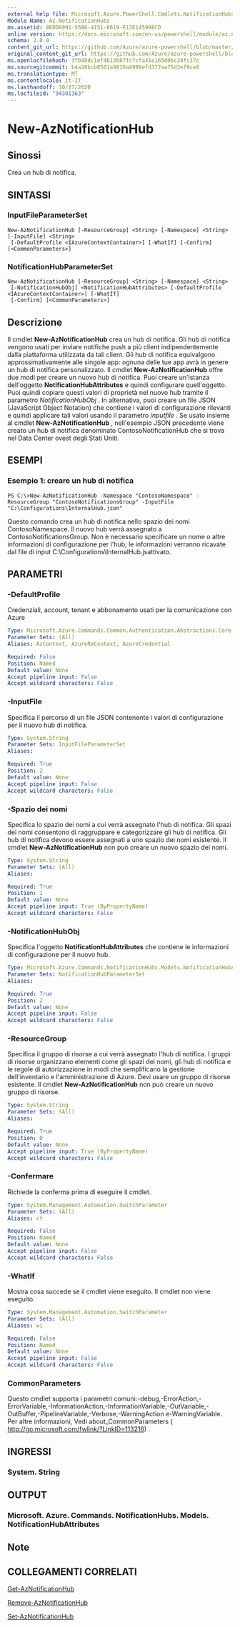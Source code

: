 ```yaml
---
external help file: Microsoft.Azure.PowerShell.Cmdlets.NotificationHubs.dll-Help.xml
Module Name: Az.NotificationHubs
ms.assetid: 8EDDA991-55B6-4151-8619-E13E14599ECD
online version: https://docs.microsoft.com/en-us/powershell/module/az.notificationhubs/new-aznotificationhub
schema: 2.0.0
content_git_url: https://github.com/Azure/azure-powershell/blob/master/src/NotificationHubs/NotificationHubs/help/New-AzNotificationHub.md
original_content_git_url: https://github.com/Azure/azure-powershell/blob/master/src/NotificationHubs/NotificationHubs/help/New-AzNotificationHub.md
ms.openlocfilehash: 3fb98dc1ef4b13b87fc7cfa41e165d9bc24fc17c
ms.sourcegitcommit: b4a38bcb0501a9016a4998efd377aa75d3ef9ce8
ms.translationtype: MT
ms.contentlocale: it-IT
ms.lasthandoff: 10/27/2020
ms.locfileid: "94301363"
---
```

# New-AzNotificationHub

## Sinossi
Crea un hub di notifica.

## SINTASSI

### InputFileParameterSet
```
New-AzNotificationHub [-ResourceGroup] <String> [-Namespace] <String> [-InputFile] <String>
 [-DefaultProfile <IAzureContextContainer>] [-WhatIf] [-Confirm] [<CommonParameters>]
```

### NotificationHubParameterSet
```
New-AzNotificationHub [-ResourceGroup] <String> [-Namespace] <String>
 [-NotificationHubObj] <NotificationHubAttributes> [-DefaultProfile <IAzureContextContainer>] [-WhatIf]
 [-Confirm] [<CommonParameters>]
```

## Descrizione
Il cmdlet **New-AzNotificationHub** crea un hub di notifica.
Gli hub di notifica vengono usati per inviare notifiche push a più client indipendentemente dalla piattaforma utilizzata da tali client.
Gli hub di notifica equivalgono approssimativamente alle singole app: ognuna delle tue app avrà in genere un hub di notifica personalizzato.
Il cmdlet **New-AzNotificationHub** offre due modi per creare un nuovo hub di notifica.
Puoi creare un'istanza dell'oggetto **NotificationHubAttributes** e quindi configurare quell'oggetto.
Puoi quindi copiare questi valori di proprietà nel nuovo hub tramite il parametro *NotificationHubObj* .
In alternativa, puoi creare un file JSON (JavaScript Object Notation) che contiene i valori di configurazione rilevanti e quindi applicare tali valori usando il parametro *inputfile* .
Se usato insieme al cmdlet **New-AzNotificationHub** , nell'esempio JSON precedente viene creato un hub di notifica denominato ContosoNotificationHub che si trova nel Data Center ovest degli Stati Uniti.

## ESEMPI

### Esempio 1: creare un hub di notifica
```
PS C:\>New-AzNotificationHub -Namespace "ContosoNamespace" -ResourceGroup "ContosoNotificationsGroup" -InputFile "C:\Configurations\InternalHub.json"
```

Questo comando crea un hub di notifica nello spazio dei nomi ContosoNamespace.
Il nuovo hub verrà assegnato a ContosoNotificationsGroup.
Non è necessario specificare un nome o altre informazioni di configurazione per l'hub; le informazioni verranno ricavate dal file di input C:\Configurations\InternalHub.jsattivato.

## PARAMETRI

### -DefaultProfile
Credenziali, account, tenant e abbonamento usati per la comunicazione con Azure

```yaml
Type: Microsoft.Azure.Commands.Common.Authentication.Abstractions.Core.IAzureContextContainer
Parameter Sets: (All)
Aliases: AzContext, AzureRmContext, AzureCredential

Required: False
Position: Named
Default value: None
Accept pipeline input: False
Accept wildcard characters: False
```

### -InputFile
Specifica il percorso di un file JSON contenente i valori di configurazione per il nuovo hub di notifica.

```yaml
Type: System.String
Parameter Sets: InputFileParameterSet
Aliases:

Required: True
Position: 2
Default value: None
Accept pipeline input: False
Accept wildcard characters: False
```

### -Spazio dei nomi
Specifica lo spazio dei nomi a cui verrà assegnato l'hub di notifica.
Gli spazi dei nomi consentono di raggruppare e categorizzare gli hub di notifica.
Gli hub di notifica devono essere assegnati a uno spazio dei nomi esistente.
Il cmdlet **New-AzNotificationHub** non può creare un nuovo spazio dei nomi.

```yaml
Type: System.String
Parameter Sets: (All)
Aliases:

Required: True
Position: 1
Default value: None
Accept pipeline input: True (ByPropertyName)
Accept wildcard characters: False
```

### -NotificationHubObj
Specifica l'oggetto **NotificationHubAttributes** che contiene le informazioni di configurazione per il nuovo hub.

```yaml
Type: Microsoft.Azure.Commands.NotificationHubs.Models.NotificationHubAttributes
Parameter Sets: NotificationHubParameterSet
Aliases:

Required: True
Position: 2
Default value: None
Accept pipeline input: False
Accept wildcard characters: False
```

### -ResourceGroup
Specifica il gruppo di risorse a cui verrà assegnato l'hub di notifica.
I gruppi di risorse organizzano elementi come gli spazi dei nomi, gli hub di notifica e le regole di autorizzazione in modi che semplificano la gestione dell'inventario e l'amministrazione di Azure.
Devi usare un gruppo di risorse esistente.
Il cmdlet **New-AzNotificationHub** non può creare un nuovo gruppo di risorse.

```yaml
Type: System.String
Parameter Sets: (All)
Aliases:

Required: True
Position: 0
Default value: None
Accept pipeline input: True (ByPropertyName)
Accept wildcard characters: False
```

### -Confermare
Richiede la conferma prima di eseguire il cmdlet.

```yaml
Type: System.Management.Automation.SwitchParameter
Parameter Sets: (All)
Aliases: cf

Required: False
Position: Named
Default value: None
Accept pipeline input: False
Accept wildcard characters: False
```

### -WhatIf
Mostra cosa succede se il cmdlet viene eseguito. Il cmdlet non viene eseguito.

```yaml
Type: System.Management.Automation.SwitchParameter
Parameter Sets: (All)
Aliases: wi

Required: False
Position: Named
Default value: None
Accept pipeline input: False
Accept wildcard characters: False
```

### CommonParameters
Questo cmdlet supporta i parametri comuni:-debug,-ErrorAction,-ErrorVariable,-InformationAction,-InformationVariable,-OutVariable,-OutBuffer,-PipelineVariable,-Verbose,-WarningAction e-WarningVariable. Per altre informazioni, Vedi about_CommonParameters ( http://go.microsoft.com/fwlink/?LinkID=113216) .

## INGRESSI

### System. String

## OUTPUT

### Microsoft. Azure. Commands. NotificationHubs. Models. NotificationHubAttributes

## Note

## COLLEGAMENTI CORRELATI

[Get-AzNotificationHub](./Get-AzNotificationHub.md)

[Remove-AzNotificationHub](./Remove-AzNotificationHub.md)

[Set-AzNotificationHub](./Set-AzNotificationHub.md)


